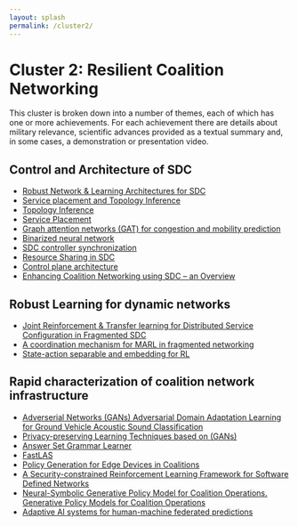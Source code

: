 ```yaml
---
layout: splash
permalink: /cluster2/
---
```


# Cluster 2: Resilient Coalition Networking
This cluster is broken down into a number of themes, each of which has one or more achievements.  For each
achievement there are details about military relevance, scientific advances provided as a textual summary
and, in some cases, a demonstration or presentation video.

## Control and Architecture of SDC
* [Robust Network & Learning Architectures for SDC](/2a01/)
* [Service placement and Topology Inference](/2a02/)
* [Topology Inference](/2a03/)
* [Service Placement](/2a04/)
* [Graph attention networks (GAT) for congestion and mobility prediction](/2a05/)
* [Binarized neural network](/2a06/)
* [SDC controller synchronization](/2a07/)
* [Resource Sharing in SDC](/1f05/)
* [Control plane architecture](/2a08/)
* [Enhancing Coalition Networking using SDC – an Overview](/2a09/)

## Robust Learning for dynamic networks
* [Joint Reinforcement & Transfer learning for Distributed Service Configuration in Fragmented SDC](/2b01/)
* [A coordination mechanism for MARL in fragmented networking](/2b02/)
* [State-action separable and embedding for RL](/2b03/)

## Rapid characterization of coalition network infrastructure
* [Adverserial Networks (GANs) Adversarial Domain Adaptation Learning for Ground Vehicle Acoustic Sound Classification](/2c01/)
* [Privacy-preserving Learning Techniques based on (GANs)](/2c02/)
* [Answer Set Grammar Learner](/2c03/)
* [FastLAS](/1c08/)
* [Policy Generation for Edge Devices in Coalitions](/2c04/)
* [A Security-constrained Reinforcement Learning Framework for Software Defined Networks](/2c05/)
* [Neural-Symbolic Generative Policy Model for Coalition Operations. Generative Policy Models for Coalition Operations](/1c02/)
* [Adaptive AI systems for human-machine federated predictions](/1c05/)
